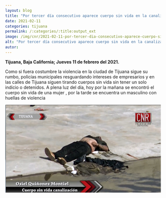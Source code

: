 ```yaml
---
layout: blog
title: "Por tercer día consecutivo aparece cuerpo sin vida en la canalización"
date: 2021-02-11
categories: tijuana
permalink: /:categories/:title:output_ext
image: /img/cnr/2021-02-11-por-tercer-dia-consecutivo-aparece-cuerpo-sin-vida-en-la-canalizacion.jpg
alt: "Por tercer día consecutivo aparece cuerpo sin vida en la canalización"
autor:
---
```


**Tijuana, Baja California; Jueves 11 de febrero del 2021.** 

Como si fuera costumbre la violencia en la ciudad de Tijuana sigue su rumbo, policías municipales resguardando intereses de empresarios  y en las calles de Tijuana siguen tirando cuerpos sin vida sin tener un solo indicio o detenidos. A plena luz del día, hoy por la mañana se encontró el cuerpo sin vida de una mujer , por la tarde se encuentra un masculino con huellas de violencia

<div id="carouselExampleSlidesOnly" class="carousel slide" data-ride="carousel">
  <div class="carousel-inner">
    <div class="carousel-item active">
       <img class="d-block w-100" src="/img/cnr/2021-02-11-por-tercer-dia-consecutivo-aparece-cuerpo-sin-vida-en-la-canalizacion.jpg" loading="lazy"  alt="Por tercer día consecutivo aparece cuerpo sin vida en la canalización">
    </div>
  </div>
</div>